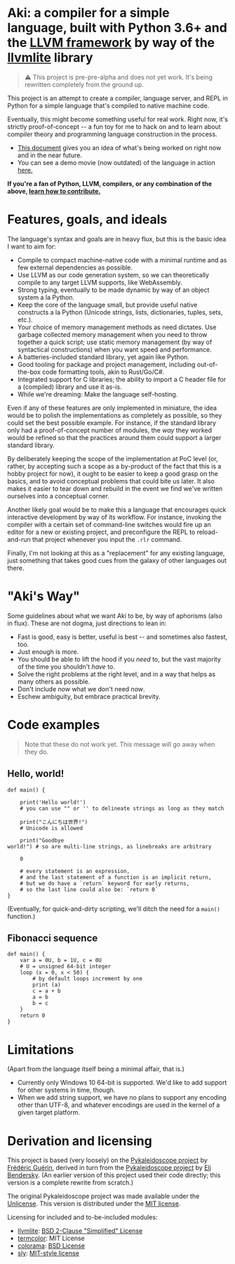 # **Aki**:  a compiler for a simple language, built with Python 3.6+ and the [LLVM framework](https://www.llvm.org) by way of the [llvmlite](http://llvmlite.pydata.org/en/latest/) library

> ⚠ This project is pre-pre-alpha and does not yet work. It's being rewritten completely from the ground up.

<!--
> ⚠ This project is currently very unstable and should not be used in production. However, you should always be able to pull from `master`, run the demos, and pass the test suite. (The test suite compiles the demos internally as well.)
-->

This project is an attempt to create a compiler, language server, and REPL in Python for a simple language that's compiled to native machine code.

Eventually, this might become something useful for real work. Right now, it's strictly proof-of-concept -- a fun toy for me to hack on and to learn about compiler theory and programming language construction in the process.

* [This document](whats-next.md) gives you an idea of what's being worked on right now and in the near future.
* You can see a demo movie (now outdated) of the language in action [here.](https://www.youtube.com/watch?v=9vZ4oFCFOl8)

<!-- 
* [This document](language.md) is a work-in-progress tour of the language's syntax.
-->

**If you're a fan of Python, LLVM, compilers, or any combination of the above, [learn how to contribute.](CONTRIBUTING.md)**

# Features, goals, and ideals

The language's syntax and goals are in heavy flux, but this is the basic idea I want to aim for:

* Compile to compact machine-native code with a minimal runtime and as few external dependencies as possible.
* Use LLVM as our code generation system, so we can theoretically compile to any target LLVM supports, like WebAssembly.
* Strong typing, eventually to be made dynamic by way of an object system a la Python.
* Keep the core of the language small, but provide useful native constructs a la Python (Unicode strings, lists, dictionaries, tuples, sets, etc.).
* Your choice of memory management methods as need dictates. Use garbage collected memory management when you need to throw together a quick script; use static memory management (by way of syntactical constructions) when you want speed and performance.
* A batteries-included standard library, yet again like Python.
* Good tooling for package and project management, including out-of-the-box code formatting tools, akin to Rust/Go/C#.
* Integrated support for C libraries; the ability to import a C header file for a (compiled) library and use it as-is.
* While we're dreaming: Make the language self-hosting.

Even if any of these features are only implemented in miniature, the idea would be to polish the implementations as completely as possible, so they could set the best possible example. For instance, if the standard library only had a proof-of-concept number of modules, the *way* they worked would be refined so that the practices around them could support a larger standard library.

By deliberately keeping the scope of the implementation at PoC level (or, rather, by accepting such a scope as a by-product of the fact that this is a hobby project for now), it ought to be easier to keep a good grasp on the basics, and to avoid conceptual problems that could bite us later. It also makes it easier to tear down and rebuild in the event we find we've written ourselves into a conceptual corner.

Another likely goal would be to make this a language that encourages quick interactive development by way of its workflow. For instance, invoking the compiler with a certain set of command-line switches would fire up an editor for a new or existing project, and preconfigure the REPL to reload-and-run that project whenever you input the `.rlr` command.

Finally, I'm not looking at this as a "replacement" for any existing language, just something that takes good cues from the galaxy of other languages out there.

# "Aki's Way"

Some guidelines about what we want Aki to be, by way of aphorisms (also in flux). These are not dogma, just directions to lean in:

* Fast is good, easy is better, useful is best -- and sometimes also fastest, too.
* Just enough is more.
* You should be able to lift the hood if you *need* to, but the vast majority of the time you shouldn't *have* to.
* Solve the right problems at the right level, and in a way that helps as many others as possible.
* Don't include *now* what we don't need *now*.
* Eschew ambiguity, but embrace practical brevity.

# Code examples

> Note that these do not work yet. This message will go away when they do.

## Hello, world!

```
def main() {
    
    print('Hello world!')
    # you can use "" or '' to delineate strings as long as they match

    print("こんにちは世界!")
    # Unicode is allowed

    print("Goodbye
world!") # so are multi-line strings, as linebreaks are arbitrary

    0

    # every statement is an expression,
    # and the last statement of a function is an implicit return,
    # but we do have a `return` keyword for early returns,
    # so the last line could also be: `return 0`
}
```

(Eventually, for quick-and-dirty scripting, we'll ditch the need for a `main()` function.)

## Fibonacci sequence

```
def main() {
    var a = 0U, b = 1U, c = 0U
    # U = unsigned 64-bit integer
    loop (x = 0, x < 50) {
        # by default loops increment by one
        print (a)
        c = a + b
        a = b
        b = c
    }
    return 0
}
```
<!--
# Quickstart

You'll need Python 3.6 and Windows 10 64-bit.

1. Clone or download the repo.
2. `pip install -r requirements.txt` to ensure you have all the requirements.
3. Run `python aki.py` to start the REPL.
4. Enter `.l.` to load the Conway's Life demo from the `src` directory.
5. Enter `.r` to run the demo.
6. Hit `q` to exit Conway's Life. Enter `.` to see all commands.
7. If you have the Microsoft Visual Studio tools installed, you can enter `.l.` to load the Conway's Life demo, then enter `.cp` to compile it to a standalone binary in the `\output` subdirectory. (Make sure `nt_compiler_path` in `config.ini` points to the correct location for `vcvarsall.bat`. This limitation will be removed in the future.)

There's also going to be a standalone binary version of the compiler, most likely by way of `pyinstaller`.
-->

# Limitations

(Apart from the language itself being a minimal affair, that is.)

* Currently only Windows 10 64-bit is supported. We'd like to add support for other systems in time, though.
* When we add string support, we have no plans to support any encoding other than UTF-8, and whatever encodings are used in the kernel of a given target platform.

# Derivation and licensing

This project is based (very loosely) on the 
[Pykaleidoscope project](https://github.com/frederickjeanguerin/pykaleidoscope) by [Frédéric Guérin](https://github.com/frederickjeanguerin), 
derived in turn from the [Pykaleidoscope project](https://github.com/eliben/pykaleidoscope) by [Eli Bendersky](https://github.com/eliben). (An earlier version of this project used their code directly; this version is a complete rewrite from scratch.)

The original Pykaleidoscope project was made available under the [Unlicense](https://github.com/eliben/pykaleidoscope/blob/master/LICENSE). This version is distributed under the [MIT license](LICENSE.TXT).

Licensing for included and to-be-included modules:

* [llvmlite](http://llvmlite.pydata.org/en/latest/): [BSD 2-Clause "Simplified" License](https://github.com/numba/llvmlite/blob/master/LICENSE)
* [termcolor](https://pypi.org/project/termcolor/): MIT License
* [colorama](https://pypi.org/project/colorama/): [BSD License](https://github.com/tartley/colorama/blob/master/LICENSE.txt)
* [sly](https://github.com/dabeaz/sly): [MIT-style license](https://github.com/dabeaz/sly/blob/master/LICENSE)

